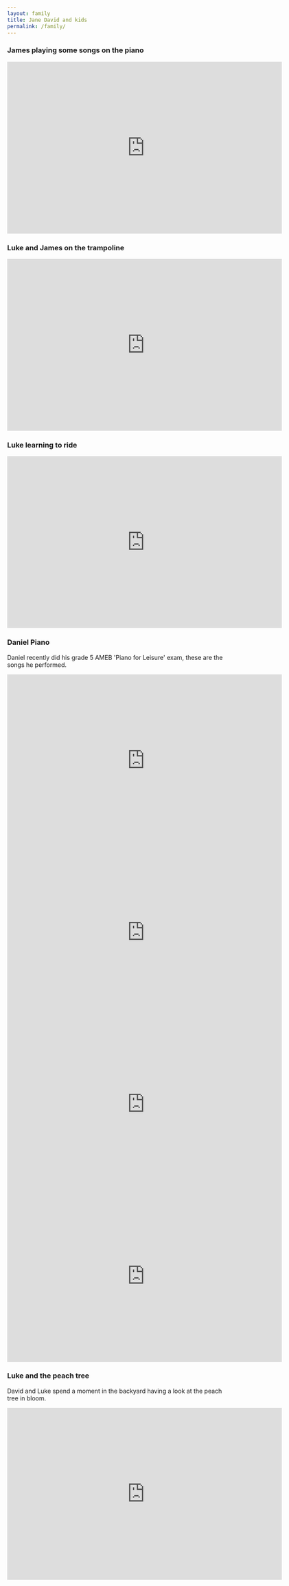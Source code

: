 ```yaml
---
layout: family
title: Jane David and kids
permalink: /family/
---
```


### James playing some songs on the piano
<iframe src="https://player.vimeo.com/video/447739173?app_id=122963&amp;wmode=opaque" width="640" height="400" frameborder="0" title="Power BI" allow="autoplay; fullscreen" allowfullscreen=""></iframe>

### Luke and James on the trampoline
<iframe src="https://player.vimeo.com/video/447742896?app_id=122963&amp;wmode=opaque" width="640" height="400" frameborder="0" title="Power BI" allow="autoplay; fullscreen" allowfullscreen=""></iframe>

### Luke learning to ride

<iframe src="https://player.vimeo.com/video/443552491?app_id=122963&amp;wmode=opaque" width="640" height="400" frameborder="0" title="Power BI" allow="autoplay; fullscreen" allowfullscreen=""></iframe>

### Daniel Piano
Daniel recently did his grade 5 AMEB 'Piano for Leisure' exam, these are the songs he performed.

<iframe src="https://player.vimeo.com/video/444121079?app_id=122963&amp;wmode=opaque" width="640" height="400" frameborder="0" title="Power BI" allow="autoplay; fullscreen" allowfullscreen=""></iframe>

<iframe src="https://player.vimeo.com/video/444431899?app_id=122963&amp;wmode=opaque" width="640" height="400" frameborder="0" title="Power BI" allow="autoplay; fullscreen" allowfullscreen=""></iframe>

<iframe src="https://player.vimeo.com/video/444431640?app_id=122963&amp;wmode=opaque" width="640" height="400" frameborder="0" title="Power BI" allow="autoplay; fullscreen" allowfullscreen=""></iframe>

<iframe src="https://player.vimeo.com/video/444431379?app_id=122963&amp;wmode=opaque" width="640" height="400" frameborder="0" title="Power BI" allow="autoplay; fullscreen" allowfullscreen=""></iframe>

### Luke and the peach tree
David and Luke spend a moment in the backyard having a look at the peach tree in bloom.
<iframe src="https://player.vimeo.com/video/444432334?app_id=122963&amp;wmode=opaque" width="640" height="400" frameborder="0" title="Power BI" allow="autoplay; fullscreen" allowfullscreen=""></iframe>
